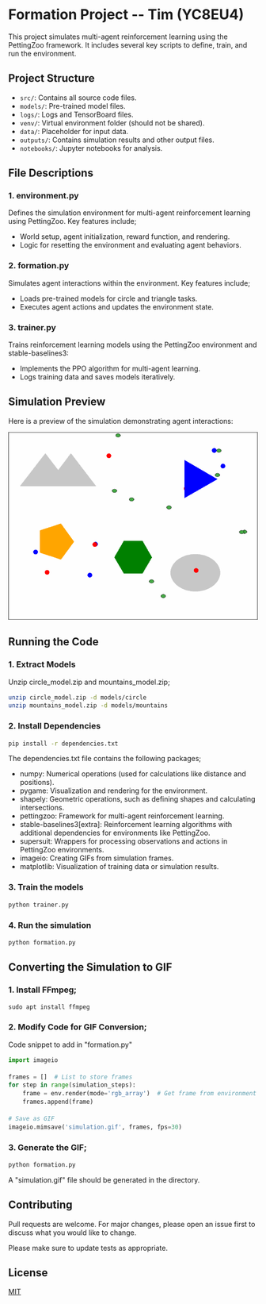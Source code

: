 # Formation Project -- Tim (YC8EU4)

This project simulates multi-agent reinforcement learning using the PettingZoo framework. It includes several key scripts to define, train, and run the environment.

## Project Structure
- `src/`: Contains all source code files.
- `models/`: Pre-trained model files.
- `logs/`: Logs and TensorBoard files.
- `venv/`: Virtual environment folder (should not be shared).
- `data/`: Placeholder for input data.
- `outputs/`: Contains simulation results and other output files.
- `notebooks/`: Jupyter notebooks for analysis.

## File Descriptions

### 1. environment.py
Defines the simulation environment for multi-agent reinforcement learning using PettingZoo. Key features include;

- World setup, agent initialization, reward function, and rendering.
- Logic for resetting the environment and evaluating agent behaviors.

### 2. formation.py
Simulates agent interactions within the environment. Key features include;

- Loads pre-trained models for circle and triangle tasks.
- Executes agent actions and updates the environment state.

### 3. trainer.py
Trains reinforcement learning models using the PettingZoo environment and stable-baselines3:
- Implements the PPO algorithm for multi-agent learning.
- Logs training data and saves models iteratively.


## Simulation Preview

Here is a preview of the simulation demonstrating agent interactions:

![Simulation](outputs/simulation.gif)


## Running the Code

### 1. Extract Models
Unzip circle_model.zip and mountains_model.zip;

```bash
unzip circle_model.zip -d models/circle
unzip mountains_model.zip -d models/mountains
```

### 2. Install Dependencies

```bash
pip install -r dependencies.txt
```
The dependencies.txt file contains the following packages;
- numpy: Numerical operations (used for calculations like distance and positions).
- pygame: Visualization and rendering for the environment.
- shapely: Geometric operations, such as defining shapes and calculating intersections.
- pettingzoo: Framework for multi-agent reinforcement learning.
- stable-baselines3[extra]: Reinforcement learning algorithms with additional dependencies for environments like PettingZoo.
- supersuit: Wrappers for processing observations and actions in PettingZoo environments.
- imageio: Creating GIFs from simulation frames.
- matplotlib: Visualization of training data or simulation results.

### 3. Train the models

```bash
python trainer.py
```

### 4. Run the simulation

```bash
python formation.py
```


## Converting the Simulation to GIF

### 1. Install FFmpeg;
```
sudo apt install ffmpeg
```

### 2. Modify Code for GIF Conversion;
Code snippet to add in "formation.py"

``` python
import imageio

frames = []  # List to store frames
for step in range(simulation_steps):
    frame = env.render(mode='rgb_array')  # Get frame from environment
    frames.append(frame)

# Save as GIF
imageio.mimsave('simulation.gif', frames, fps=30)
```

### 3. Generate the GIF;
```bash
python formation.py
```
A "simulation.gif" file should be generated in the directory.


## Contributing

Pull requests are welcome. For major changes, please open an issue first
to discuss what you would like to change.

Please make sure to update tests as appropriate.


## License

[MIT](https://choosealicense.com/licenses/mit/)
